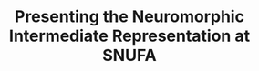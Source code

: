 ---
title: Presenting the Neuromorphic Intermediate Representation at SNUFA
pubdate: 2023/11/7
image: nir_logo.png
link: slides/2311_snufa_nir/index.html
---